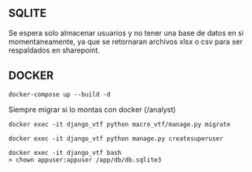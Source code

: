 

## SQLITE
Se espera solo almacenar usuarios y no tener una base de datos en si momentaneamente, ya que se retornaran archivos xlsx o csv para ser respaldados en sharepoint.

## DOCKER

```
docker-compose up --build -d
```

Siempre migrar si lo montas con docker (/analyst)
```
docker exec -it django_vtf python macro_vtf/manage.py migrate

docker exec -it django_vtf python manage.py createsuperuser
```
```
docker exec -it django_vtf bash
> chown appuser:appuser /app/db/db.sqlite3
```
